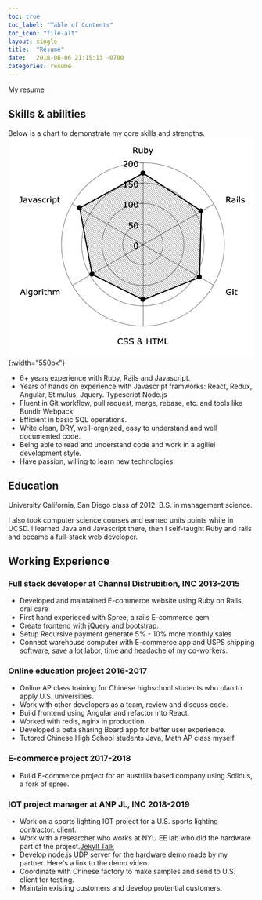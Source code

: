 ```yaml
---
toc: true
toc_label: "Table of Contents"
toc_icon: "file-alt"
layout: single
title:  "Résumé"
date:   2018-06-06 21:15:13 -0700
categories: résumé
---
```

My resume

## Skills & abilities

Below is a chart to demonstrate my core skills and strengths.
![skills-strength](/assets/images/skills-strength.png){:width="550px"}

* 6+ years experience with Ruby, Rails and Javascript.
* Years of hands on experience with Javascript framworks: React, Redux, Angular,
Stimulus, Jquery. Typescript Node.js
* Fluent in Git workflow, pull request, merge, rebase, etc. and tools like Bundlr Webpack
* Efficient in basic SQL operations.
* Write clean, DRY, well-orgnized, easy to understand and well documented code.
* Being able to read and understand code and work in a agiliel
development style.
* Have passion, willing to learn new technologies.

## Education

University California, San Diego class of 2012. B.S. in management
science.

I also took computer science courses and earned units points while in UCSD.
I learned Java and Javascript there, then I self-taught Ruby and rails
and became a full-stack web developer.

## Working Experience

### Full stack developer at Channel Distrubition, INC 2013-2015
* Developed and maintained E-commerce website using Ruby on Rails, oral
care
* First hand experieced with Spree, a rails E-commerce gem
* Create frontend with jQuery and bootstrap.
* Setup Recursive payment generate 5% - 10% more monthly sales
* Connect warehouse computer with E-commerce app and USPS shipping
software, save a lot labor, time and headache of my co-workers.

### Online education project 2016-2017
* Online AP class training for Chinese highschool students who plan to
apply U.S. universities.
* Work with other developers as a team, review and discuss code.
* Build frontend using Angular and refactor into React.
* Worked with redis, nginx in production.
* Developed a beta sharing Board app for better user experience.
* Tutored Chinese High School students Java, Math AP class myself.

### E-commerce project 2017-2018
* Build E-commerce project for an austrilia based company using Solidus, a
fork of spree.

### IOT project manager at ANP JL, INC 2018-2019
* Work on a sports lighting IOT project for a U.S. sports lighting contractor. client.
* Work with a researcher who works at NYU EE lab who did the hardware
part of the project.[Jekyll Talk][jekyll-talk]
* Develop node.js UDP server for the hardware demo made by my partner.
Here's a link to the demo video.
* Coordinate with Chinese factory to make samples and send to U.S.
client for testing.
* Maintain existing customers and develop protential customers.

[jekyll-talk]: https://talk.jekyllrb.com/
